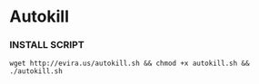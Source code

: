 # Autokill

### INSTALL SCRIPT 
<pre><code>wget http://evira.us/autokill.sh && chmod +x autokill.sh && ./autokill.sh
</code></pre>



